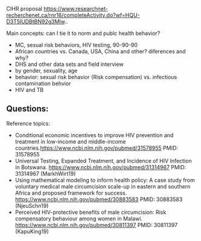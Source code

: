 CIHR proposal https://www.researchnet-recherchenet.ca/rnr16/completeActivity.do?wf=HQU-D3T5lUDBtBN92g3MIw..

Main concepts:  can I tie it to norm and publc health behavior?
- MC, sexual risk behaviors, HIV testing, 90-90-90
- African countries vs. Canada, USA, China and other?  diferences and why?
- DHS and other data sets and field interview
- by gender, sexuality, age
- behavior:  sexual risk behavior (Risk compensation) vs. infectious contamination behvior
- HIV and TB

Questions:
- 


Reference topics:
- Conditional economic incentives to improve HIV prevention and treatment in low-income and middle-income countries.https://www.ncbi.nlm.nih.gov/pubmed/31578955 PMID: 31578955
- Universal Testing, Expanded Treatment, and Incidence of HIV Infection in Botswana. https://www.ncbi.nlm.nih.gov/pubmed/31314967 PMID: 31314967 (MarkhWirt19)
- Using mathematical modeling to inform health policy: A case study from voluntary medical male circumcision scale-up in eastern and southern Africa and proposed framework for success. https://www.ncbi.nlm.nih.gov/pubmed/30883583 PMID: 30883583 (NjeuSchn19)
- Perceived HIV-protective benefits of male circumcision: Risk compensatory behaviour among women in Malawi. https://www.ncbi.nlm.nih.gov/pubmed/30811397 PMID: 30811397 (KapuKing19)
